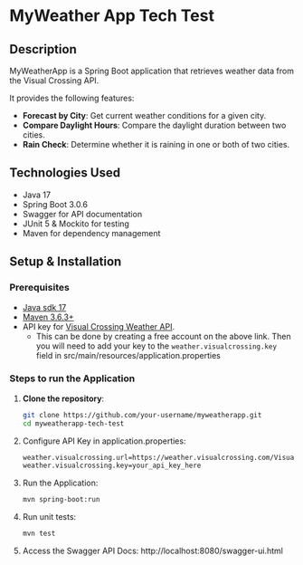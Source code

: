 # MyWeather App Tech Test

## Description

MyWeatherApp is a Spring Boot application that retrieves weather data from the Visual Crossing API.

It provides the following features:

- **Forecast by City**: Get current weather conditions for a given city.
- **Compare Daylight Hours**: Compare the daylight duration between two cities.
- **Rain Check**: Determine whether it is raining in one or both of two cities.

## Technologies Used
- Java 17
- Spring Boot 3.0.6
- Swagger for API documentation
- JUnit 5 & Mockito for testing
- Maven for dependency management

## Setup & Installation

### Prerequisites
- [Java sdk 17](https://openjdk.java.net/projects/jdk/17/)
- [Maven 3.6.3+](https://maven.apache.org/install.html)
- API key for [Visual Crossing Weather API](https://www.visualcrossing.com/weather-data-editions). 
  - This can be done by creating a free account on the above link. Then you will need to add your key to the `weather.visualcrossing.key` field in src/main/resources/application.properties

### Steps to run the Application
1. **Clone the repository**:
   
   ```sh
   git clone https://github.com/your-username/myweatherapp.git
   cd myweatherapp-tech-test
   ```
2. Configure API Key in application.properties:
   ```sh
   weather.visualcrossing.url=https://weather.visualcrossing.com/VisualCrossingWebServices/rest/services/
   weather.visualcrossing.key=your_api_key_here
   ```
3. Run the Application:

   ```sh
   mvn spring-boot:run
   ```
4. Run unit tests:
   ```sh
   mvn test
   ```
5. Access the Swagger API Docs: http://localhost:8080/swagger-ui.html  
   
   

